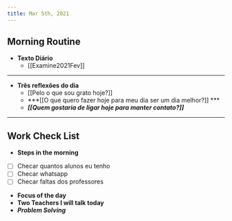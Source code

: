 ```yaml
---
title: Mar 5th, 2021
---
```


## Morning Routine
- **Texto Diário**
	- [[Examine2021Fev]]
---
- **Três reflexões do dia**
	- [[Pelo o que sou grato hoje?]]
	- ***[[O que quero fazer hoje para meu dia ser um dia melhor?]] ***
	- ***[[Quem gostaria de ligar hoje para manter contato?]]***
---
## Work Check List
- **Steps in the morning**
- [ ] Checar quantos alunos eu tenho
- [ ] Checar whatsapp
- [ ] Checar faltas dos professores
- **Focus of the day**
- **Two Teachers I will talk today**
- ***Problem Solving***
